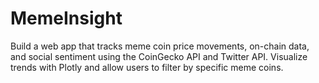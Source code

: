 # MemeInsight

Build a web app that tracks meme coin price movements, on-chain data, and social sentiment using the CoinGecko API and Twitter API. Visualize trends with Plotly and allow users to filter by specific meme coins.
